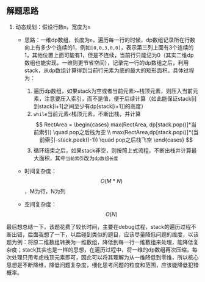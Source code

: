 ## 解题思路

1. 动态规划：假设行数`m`，宽度为`n`
    + 思路：一维dp数组，长度为`n`，遍历每一行的时候，dp数组记录所在行数向上有多少个连续的1，例如`[0,0,3,0,0]`，表示第三列上面有3个连续的1，其他位置上面可能有1，但是不连续，当前行只能记为0（其实二维dp数组也能实现，一维则更节省空间），记录完一行的dp数组之后，利用stack，从dp数组计算得到当前行元素为底的最大的矩形面积。具体过程为：
        1. 遍历dp数组，如果stack为空或者当前元素`>=`栈顶元素，则压入当前元素，注意要压入索引，而不是值，便于后续计算（如此能保证stack[i]到stack[i+1]之间至少有dp[stack[i+1]]的高度）
        2. `while`当前元素`<`栈顶元素，不断出栈，并计算
        $$
        RectArea = \begin{cases}
        max(RectArea, dp[stack.pop()]*当前索引) \quad pop之后栈为空 \\
        max(RectArea,dp[stack.pop()]*(当前索引-stack.peek()-1)) \quad pop之后栈飞空
        \end{cases}
        $$
        3. 循环结束之后，如果stack非空，则按照上式流程，不断出栈并计算最大面积，其中`当前索引`改为`dp数组长度`

    + 时间复杂度：$$O(M*N)$$，M为行，N为列
    + 空间复杂度：$$O(N)$$

最后想总结一下，该题花费了较长时间，主要在debug过程，stack的遍历过程不断出错，后面我想了一下，以后碰到类似的题目，应该尽量降低问题的维度，以该题为例：将原二维数组转换为一维数组，降低到每一行一维数组来处理，能降低复杂度；stack其实也是一样的思想，在遍历过程中，将一维的dp数组再次压缩，每次处理只用考虑栈顶元素即可，因此可以将其理解为从一维降低到零维，所以核心思想是不断降维，降低问题复杂度，细化思考问题的粒度和范围，应该能降低犯错概率。